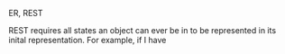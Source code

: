 ER, REST

REST requires all states an object can ever be in to be represented in its
inital representation. For example, if I have
